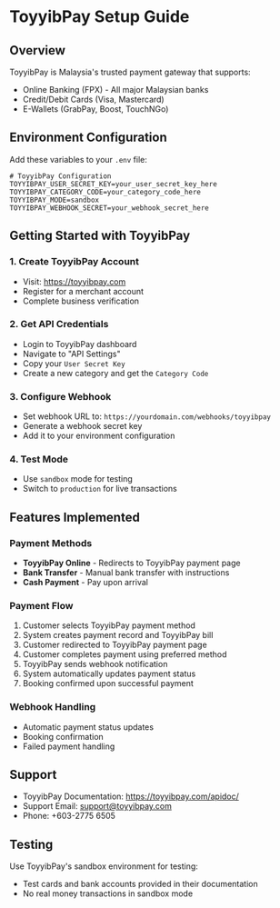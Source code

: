 # ToyyibPay Setup Guide

## Overview
ToyyibPay is Malaysia's trusted payment gateway that supports:
- Online Banking (FPX) - All major Malaysian banks
- Credit/Debit Cards (Visa, Mastercard)
- E-Wallets (GrabPay, Boost, TouchNGo)

## Environment Configuration

Add these variables to your `.env` file:

```env
# ToyyibPay Configuration
TOYYIBPAY_USER_SECRET_KEY=your_user_secret_key_here
TOYYIBPAY_CATEGORY_CODE=your_category_code_here
TOYYIBPAY_MODE=sandbox
TOYYIBPAY_WEBHOOK_SECRET=your_webhook_secret_here
```

## Getting Started with ToyyibPay

### 1. Create ToyyibPay Account
- Visit: https://toyyibpay.com
- Register for a merchant account
- Complete business verification

### 2. Get API Credentials
- Login to ToyyibPay dashboard
- Navigate to "API Settings"
- Copy your `User Secret Key`
- Create a new category and get the `Category Code`

### 3. Configure Webhook
- Set webhook URL to: `https://yourdomain.com/webhooks/toyyibpay`
- Generate a webhook secret key
- Add it to your environment configuration

### 4. Test Mode
- Use `sandbox` mode for testing
- Switch to `production` for live transactions

## Features Implemented

### Payment Methods
- **ToyyibPay Online** - Redirects to ToyyibPay payment page
- **Bank Transfer** - Manual bank transfer with instructions
- **Cash Payment** - Pay upon arrival

### Payment Flow
1. Customer selects ToyyibPay payment method
2. System creates payment record and ToyyibPay bill
3. Customer redirected to ToyyibPay payment page
4. Customer completes payment using preferred method
5. ToyyibPay sends webhook notification
6. System automatically updates payment status
7. Booking confirmed upon successful payment

### Webhook Handling
- Automatic payment status updates
- Booking confirmation
- Failed payment handling

## Support
- ToyyibPay Documentation: https://toyyibpay.com/apidoc/
- Support Email: support@toyyibpay.com
- Phone: +603-2775 6505

## Testing
Use ToyyibPay's sandbox environment for testing:
- Test cards and bank accounts provided in their documentation
- No real money transactions in sandbox mode
